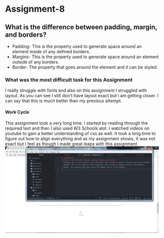 # Assignment-8
## What is the difference between padding, margin, and borders?
- Padding- This is the property used to generate space around an element inside of any defined borders.
- Margins- This is the property used to generate space around an element outside of any borders.
- Border- The property that goes around the element and it can be styled.
### What was the most difficult task for this Assignment
I really struggle with fonts and also on this assignment I struggled with layout. As you can see I still don't have layout exact but I am getting closer.  I can say that this is much better than my previous attempt.
#### Work Cycle
This assignment took a very long time.  I started by reading through the required text and then I also used W3 Schools alot.  I watched videos on youtube to gain a better understanding of css as well.  It took a long time to figure out how to align everything and as my assignment shows, it was not exact but I feel as though I made great leaps with this assignment
![Image of my Workspace](./images/Screenshot.png) 
